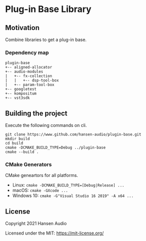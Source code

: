 # Plug-in Base Library

## Motivation

Combine libraries to get a plug-in base. 

### Dependency map

```
plugin-base
+-- aligned-allocator
+-- audio-modules
|   +-- fx-collection
|   |   +-- dsp-tool-box
|   +-- param-tool-box 
+-- googletest
+-- kompositum
+-- vst3sdk
```

## Building the project

Execute the following commands on cli.

```
git clone https://www.github.com/hansen-audio/plugin-base.git
mkdir build
cd build
cmake -DCMAKE_BUILD_TYPE=Debug ../plugin-base
cmake --build .
```

### CMake Generators

CMake geneartors for all platforms.

* Linux: ```cmake -DCMAKE_BUILD_TYPE=[Debug|Release] ...```
* macOS: ```cmake -GXcode ...```
* Windows 10: ```cmake -G"Visual Studio 16 2019" -A x64 ...```

## License

Copyright 2021 Hansen Audio

Licensed under the MIT: https://mit-license.org/
